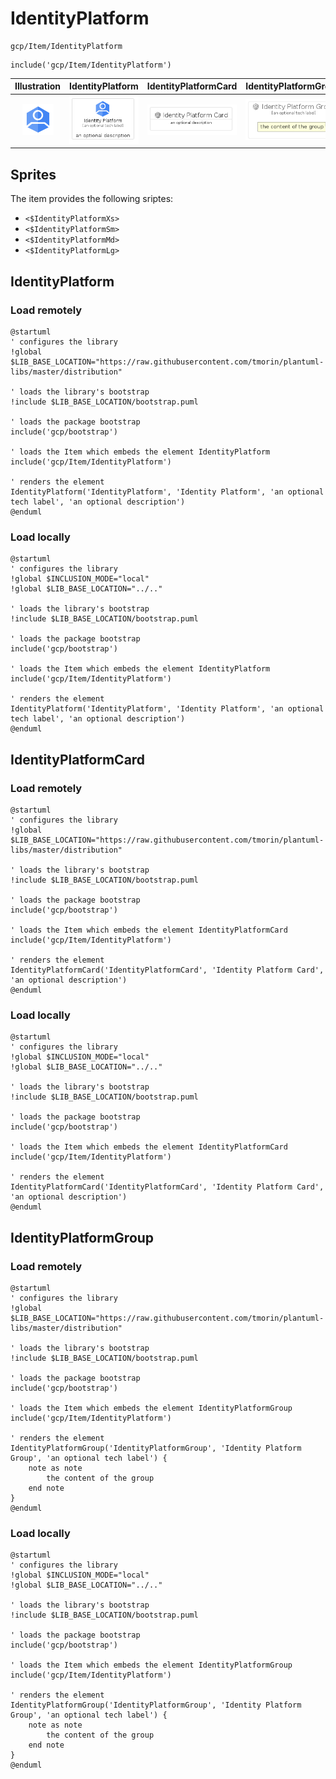 # IdentityPlatform


```text
gcp/Item/IdentityPlatform
```

```text
include('gcp/Item/IdentityPlatform')
```



| Illustration | IdentityPlatform | IdentityPlatformCard | IdentityPlatformGroup |
| :---: | :---: | :---: | :---: |
| ![illustration for Illustration](../../gcp/Item/IdentityPlatform.png) | ![illustration for IdentityPlatform](../../gcp/Item/IdentityPlatform.Local.png) | ![illustration for IdentityPlatformCard](../../gcp/Item/IdentityPlatformCard.Local.png) | ![illustration for IdentityPlatformGroup](../../gcp/Item/IdentityPlatformGroup.Local.png) |



## Sprites
The item provides the following sriptes:

- `<$IdentityPlatformXs>`
- `<$IdentityPlatformSm>`
- `<$IdentityPlatformMd>`
- `<$IdentityPlatformLg>`





## IdentityPlatform

### Load remotely
```plantuml
@startuml
' configures the library
!global $LIB_BASE_LOCATION="https://raw.githubusercontent.com/tmorin/plantuml-libs/master/distribution"

' loads the library's bootstrap
!include $LIB_BASE_LOCATION/bootstrap.puml

' loads the package bootstrap
include('gcp/bootstrap')

' loads the Item which embeds the element IdentityPlatform
include('gcp/Item/IdentityPlatform')

' renders the element
IdentityPlatform('IdentityPlatform', 'Identity Platform', 'an optional tech label', 'an optional description')
@enduml
```

### Load locally
```plantuml
@startuml
' configures the library
!global $INCLUSION_MODE="local"
!global $LIB_BASE_LOCATION="../.."

' loads the library's bootstrap
!include $LIB_BASE_LOCATION/bootstrap.puml

' loads the package bootstrap
include('gcp/bootstrap')

' loads the Item which embeds the element IdentityPlatform
include('gcp/Item/IdentityPlatform')

' renders the element
IdentityPlatform('IdentityPlatform', 'Identity Platform', 'an optional tech label', 'an optional description')
@enduml
```

## IdentityPlatformCard

### Load remotely
```plantuml
@startuml
' configures the library
!global $LIB_BASE_LOCATION="https://raw.githubusercontent.com/tmorin/plantuml-libs/master/distribution"

' loads the library's bootstrap
!include $LIB_BASE_LOCATION/bootstrap.puml

' loads the package bootstrap
include('gcp/bootstrap')

' loads the Item which embeds the element IdentityPlatformCard
include('gcp/Item/IdentityPlatform')

' renders the element
IdentityPlatformCard('IdentityPlatformCard', 'Identity Platform Card', 'an optional description')
@enduml
```

### Load locally
```plantuml
@startuml
' configures the library
!global $INCLUSION_MODE="local"
!global $LIB_BASE_LOCATION="../.."

' loads the library's bootstrap
!include $LIB_BASE_LOCATION/bootstrap.puml

' loads the package bootstrap
include('gcp/bootstrap')

' loads the Item which embeds the element IdentityPlatformCard
include('gcp/Item/IdentityPlatform')

' renders the element
IdentityPlatformCard('IdentityPlatformCard', 'Identity Platform Card', 'an optional description')
@enduml
```

## IdentityPlatformGroup

### Load remotely
```plantuml
@startuml
' configures the library
!global $LIB_BASE_LOCATION="https://raw.githubusercontent.com/tmorin/plantuml-libs/master/distribution"

' loads the library's bootstrap
!include $LIB_BASE_LOCATION/bootstrap.puml

' loads the package bootstrap
include('gcp/bootstrap')

' loads the Item which embeds the element IdentityPlatformGroup
include('gcp/Item/IdentityPlatform')

' renders the element
IdentityPlatformGroup('IdentityPlatformGroup', 'Identity Platform Group', 'an optional tech label') {
    note as note
        the content of the group
    end note
}
@enduml
```

### Load locally
```plantuml
@startuml
' configures the library
!global $INCLUSION_MODE="local"
!global $LIB_BASE_LOCATION="../.."

' loads the library's bootstrap
!include $LIB_BASE_LOCATION/bootstrap.puml

' loads the package bootstrap
include('gcp/bootstrap')

' loads the Item which embeds the element IdentityPlatformGroup
include('gcp/Item/IdentityPlatform')

' renders the element
IdentityPlatformGroup('IdentityPlatformGroup', 'Identity Platform Group', 'an optional tech label') {
    note as note
        the content of the group
    end note
}
@enduml
```

